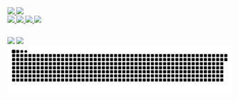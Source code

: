<div>
  <a href='github.com/lucasanacleto1'/>
<img height='180em' src='https://github-readme-stats.vercel.app/api?username=lucasanacleto1&show_icons=true&theme=dark'/>
<img height='180em' src='https://github-readme-stats.vercel.app/api/top-langs/?username=lucasanacleto1&layout=compact' />
</div>

<img height="50rem" src="https://cdn.jsdelivr.net/gh/devicons/devicon/icons/html5/html5-original.svg" />
<img height="50rem" src="https://cdn.jsdelivr.net/gh/devicons/devicon/icons/css3/css3-original.svg" />
<img height="50rem" src="https://cdn.jsdelivr.net/gh/devicons/devicon/icons/javascript/javascript-original.svg" />
<img height="50rem" src="https://cdn.jsdelivr.net/gh/devicons/devicon/icons/react/react-original.svg" />

##

<div>
  <a href='https://www.linkedin.com/in/lucas-anacleto-da-silva/' target='_blank'><img src="https://img.shields.io/badge/LinkedIn-0077B5?style=for-the-badge&logo=linkedin&logoColor=white"></a>
  <a href='https://www.instagram.com/lucasanacleto1097/'><img src="https://img.shields.io/badge/Instagram-E4405F?style=for-the-badge&logo=instagram&logoColor=white"></a>
</div>

<img src="https://github.com/lucasanacleto1/lucasanacleto1/blob/output/github-contribution-grid-snake.svg"/>
